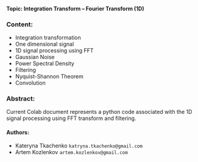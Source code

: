 #### Topic: Integration Transform – Fourier Transform (1D) 

### Content: 

- Integration transformation 
- One dimensional signal
- 1D signal processing using FFT 
- Gaussian Noise 
- Power Spectral Density 
- Filtering  
- Nyquist-Shannon Theorem  
- Convolution 

### Abstract: 
Current Colab document represents a python code associated with the 1D signal processing using FFT transform and filtering.

#### Authors: 

 - Kateryna Tkachenko `katryna.tkachenko@gmail.com`
 - Artem Kozlenkov `artem.kozlenkov@gmail.com`
